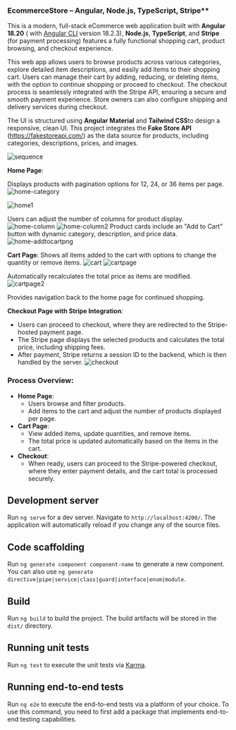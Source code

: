 
### EcommerceStore – Angular, Node.js, TypeScript, Stripe**

This is a modern, full-stack eCommerce web application built with **Angular 18.20** ( with [Angular CLI](https://github.com/angular/angular-cli) version 18.2.3), **Node.js**, **TypeScript**, and **Stripe** (for payment processing) features a fully functional shopping cart, product browsing, and checkout experience.

This web app allows users to browse products across various categories, explore detailed item descriptions, and easily add items to their shopping cart. 
Users can manage their cart by adding, reducing, or deleting items, with the option to continue shopping or proceed to checkout. 
The checkout process is seamlessly integrated with the Stripe API, ensuring a secure and smooth payment experience. Store owners can also configure shipping and delivery services during checkout.

The UI is structured using **Angular Material** and **Tailwind CSS**to design a responsive, clean UI. 
This project integrates the **Fake Store API** (https://fakestoreapi.com/) as the data source for products, including categories, descriptions, prices, and images.

 ![sequence](https://github.com/user-attachments/assets/60a28b1f-02da-4b0f-b098-bb65b26e62d0)

 **Home Page**: 

Displays products with pagination options for 12, 24, or 36 items per page.
![home-category](https://github.com/user-attachments/assets/1cadde9f-27ac-4a07-9606-665febe26cb1)

![home1](https://github.com/user-attachments/assets/c991da36-d3d0-4333-8df7-63225b41d197)

Users can adjust the number of columns for product display.
![home-column](https://github.com/user-attachments/assets/ec3e1483-f8ec-4d40-8be4-661f94384282)
![home-column2](https://github.com/user-attachments/assets/68e55bae-dfeb-4dca-936c-807287df7715)
Product cards include an "Add to Cart" button with dynamic category, description, and price data.
![home-addtocartpng](https://github.com/user-attachments/assets/b9f73a5c-9680-48ce-b1b8-2b06c48c0a85)

 **Cart Page**: 
Shows all items added to the cart with options to change the quantity or remove items.
![cart](https://github.com/user-attachments/assets/11d003c4-8966-4c84-a07e-b576061bd1a8)
![cartpage](https://github.com/user-attachments/assets/bf80e00a-9e0b-4184-aabf-ab2c3090a519)

Automatically recalculates the total price as items are modified.
![cartpage2](https://github.com/user-attachments/assets/302d146b-caac-4881-9018-271cd95e8382)

Provides navigation back to the home page for continued shopping.

**Checkout Page with Stripe Integration**: 
   - Users can proceed to checkout, where they are redirected to the Stripe-hosted payment page.
   - The Stripe page displays the selected products and calculates the total price, including shipping fees.
   - After payment, Stripe returns a session ID to the backend, which is then handled by the server.
![checkout](https://github.com/user-attachments/assets/51966f75-5b5b-4e2b-9260-c152e20cccf3)

### Process Overview:
- **Home Page**: 
  - Users browse and filter products.
  - Add items to the cart and adjust the number of products displayed per page.
- **Cart Page**: 
  - View added items, update quantities, and remove items.
  - The total price is updated automatically based on the items in the cart.
- **Checkout**: 
  - When ready, users can proceed to the Stripe-powered checkout, where they enter payment details, and the cart total is processed securely.
 

## Development server

Run `ng serve` for a dev server. Navigate to `http://localhost:4200/`. The application will automatically reload if you change any of the source files.

## Code scaffolding

Run `ng generate component component-name` to generate a new component. You can also use `ng generate directive|pipe|service|class|guard|interface|enum|module`.

## Build

Run `ng build` to build the project. The build artifacts will be stored in the `dist/` directory.

## Running unit tests

Run `ng test` to execute the unit tests via [Karma](https://karma-runner.github.io).

## Running end-to-end tests

Run `ng e2e` to execute the end-to-end tests via a platform of your choice. To use this command, you need to first add a package that implements end-to-end testing capabilities.
